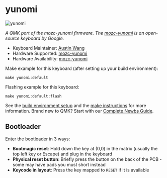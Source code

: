 # yunomi

![yunomi](https://raw.githubusercontent.com/google/mozc-devices/master/mozc-yunomi/images/device.jpg)

*A QMK port of the mozc-yunomi firmware. The [mozc-yunomi](https://github.com/google/mozc-devices/tree/master/mozc-yunomi) is an open-source keyboard by Google.*

* Keyboard Maintainer: [Austin Wang](https://github.com/Dafondo)
* Hardware Supported: [mozc-yunomi](https://github.com/google/mozc-devices/tree/master/mozc-yunomi)
* Hardware Availability: [mozc-yunomi](https://github.com/google/mozc-devices/tree/master/mozc-yunomi)

Make example for this keyboard (after setting up your build environment):

    make yunomi:default

Flashing example for this keyboard:

    make yunomi:default:flash

See the [build environment setup](https://docs.qmk.fm/#/getting_started_build_tools) and the [make instructions](https://docs.qmk.fm/#/getting_started_make_guide) for more information. Brand new to QMK? Start with our [Complete Newbs Guide](https://docs.qmk.fm/#/newbs).

## Bootloader

Enter the bootloader in 3 ways:

* **Bootmagic reset**: Hold down the key at (0,0) in the matrix (usually the top left key or Escape) and plug in the keyboard
* **Physical reset button**: Briefly press the button on the back of the PCB - some may have pads you must short instead
* **Keycode in layout**: Press the key mapped to `RESET` if it is available
